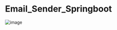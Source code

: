 # Email_Sender_Springboot
![image](https://user-images.githubusercontent.com/93342856/235786844-3cb16d21-fdfb-439b-9467-0f6e5cce8538.png)
